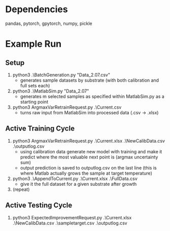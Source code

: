 # Dependencies
pandas, pytorch, gpytorch, numpy, pickle
# Example Run
## Setup
1. python3 .\BatchGeneration.py "Data_2.07.csv"
    - generates sample datasets by substrate (with both calibration and full sets each)
2. python3 .\MatlabSim.py "Data_2.07"
    - generates m selected samples as specified within MatlabSim.py as a starting point
3. python3 ArgmaxVarRetrainRequest.py .\Current.csv
    - turns raw input from MatlabSim into processed data (.csv -> .xlsx)
## Active Training Cycle
1. python3 ArgmaxVarRetrainRequest.py .\Current.xlsx .\NewCalibData.csv .\outputlog.csv
    - using calibration data generate new model with training and make it predict where the most valuable next point is (argmax uncertainty sum)
    - output prediction is saved to outputlog.csv on the last line
(this is where Matlab actually grows the sample at target temperature)
2. python3 .\AppendToCurrent.py .\Current.xlsx .\FullData.csv
    - give it the full dataset for a given substrate after growth
3. (repeat)
## Active Testing Cycle
1. python3 ExpectedImprovementRequest.py .\Current.xlsx .\NewCalibData.csv .\sampletarget.csv .\outputlog.csv
